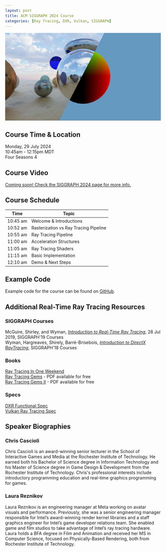 ```yaml
---
layout: post
title: ACM SIGGRAPH 2024 Course
categories: [Ray Tracing, DXR, Vulkan, SIGGRAPH]
---
```


![course example image of ray traced spheres](/images/image5.png "Logo Title Text 1")

## Course Time & Location

Monday, 29 July 2024\
10:45am - 12:15pm MDT\
Four Seasons 4

## Course Video

[Coming soon! Check the SIGGRAPH 2024 page for more info.](https://s2024.conference-program.org/presentation/?id=gensub_367&sess=sess156)

## Course Schedule
            
| Time | Topic                                 | 
| ---- | ------------------------------------- | 
|10:45 am   | Welcome & Introductions               | 
|10:52 am      | Rasterization vs Ray Tracing Pipeline | 
|10:55 am      | Ray Tracing Pipeline                  | 
|11:00 am      | Acceleration Structures               | 
|11:05 am      | Ray Tracing Shaders           |
|11:15 am      | Basic Implementation          | 
|12:10 am      | Demo & Next Steps             | 

## Example Code

Example code for the course can be found on [GitHub](https://github.com/vixorien/IntroductionToRealTimeRayTracing).

## Additional Real-Time Ray Tracing Resources

### SIGGRAPH Courses
McGuire, Shirley, and Wyman, [_Introduction to Real-Time Ray Tracing_](https://rtintro.realtimerendering.com/), 28 Jul 2019, SIGGRAPH'19 Courses\
Wyman, Hargreaves, Shirely, Barré-Brisebois, [_Introduction to DirectX RayTracing_](https://intro-to-dxr.cwyman.org/), SIGGRAPH'18 Courses

  ### Books
[Ray Tracing In One Weekend](https://raytracing.github.io/books/RayTracingInOneWeekend.html)\
[Ray Tracing Gems](https://www.realtimerendering.com/raytracinggems/rtg/index.html) - PDF available for free\
[Ray Tracing Gems II](https://www.realtimerendering.com/raytracinggems/rtg2/index.html) - PDF available for free

 ### Specs
 
 [DXR Functional Spec](https://microsoft.github.io/DirectX-Specs/d3d/Raytracing.html)\
 [Vulkan Ray Tracing Spec](https://docs.vulkan.org/spec/latest/chapters/raytracing.html)

## Speaker Biographies

### Chris Cascioli

Chris Cascioli is an award-winning senior lecturer in the School of Interactive Games and Media at the Rochester Institute of Technology. He earned both his Bachelor of Science degree in Information Technology and his Master of Science degree in Game Design & Development from the Rochester Institute of Technology. Chris's professional interests include introductory programming education and real-time graphics programming for games.

### Laura Reznikov

Laura Reznikov is an engineering manager at Meta working on avatar visuals and performance. Previously, she was a senior engineering manager responsible for Intel’s award-winning render kernel libraries and a staff graphics engineer for Intel’s game developer relations team. She enabled game and film studios to take advantage of Intel’s ray tracing hardware. Laura holds a BFA degree in Film and Animation and received her MS in Computer Science, focused on Physically-Based Rendering, both from Rochester Institute of Technology.

<!--more-->
